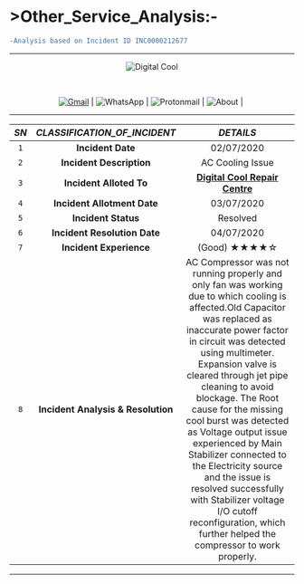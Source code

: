   # >**Other_Service_Analysis:-**
```diff
-Analysis based on Incident ID INC0000212677
```
 -----
 
 <p align="center">
  <img alt="Digital Cool" src="https://media.giphy.com/media/YqY9GiP31b3vuNp7jt/giphy.gif"/>
 </p> 
 
 </br>
   <p align="center">
   <a href="mailto:p4prakash90gmail.com?subject=Mail from our Website"><img alt="Gmail" src="https://img.shields.io/badge/Gmail-D14836?style=for-the-badge&logo=gmail&logoColor=white" /></a> | <img alt="WhatsApp" src="https://img.shields.io/badge/WhatsApp-25D366?style=for-the-badge&logo=whatsapp&logoColor=white"/> | <img alt="Protonmail" src="https://img.shields.io/badge/Website-8B89CC?style=for-the-badge&logo=protonmail&logoColor=white" /> | <img alt="About" src="https://img.shields.io/badge/Services%20-%23500000.svg?&style=for-the-badge&logo=steam&logoColor=white"/> | <img alt="" src="https://img.shields.io/badge/Find US%20-%23FFFC00.svg?&style=for-the-badge&logo=Snapchat&logoColor=white"/>
 </p>   
 
-----

  
  |***SN***| ***CLASSIFICATION_OF_INCIDENT***  |    ***DETAILS***  |
  | :---: | :------: | :-----: |
|`1`|**Incident Date**                  |               02/07/2020                             |
|`2`|**Incident Description**           |              AC Cooling Issue                        |
|`3`|**Incident Alloted To**            |  [**Digital Cool Repair Centre**](https://digital-cool-katihar.business.site/)|
|`4`|**Incident Allotment Date**        |               03/07/2020                             |
|`5`|**Incident Status**                |                 Resolved                             |
|`6`|**Incident Resolution Date**       |                04/07/2020                            |
|`7`|**Incident Experience**            |                  (Good)    ★★★★☆                  |        
|`8`|**Incident Analysis & Resolution** |AC Compressor was not running properly and only fan was working due to which cooling is affected.Old Capacitor was replaced as inaccurate power factor in circuit was detected using multimeter. Expansion valve is cleared through jet pipe cleaning to avoid blockage. The Root cause for the missing cool burst was detected as Voltage output issue experienced by Main Stabilizer connected to the Electricity source and the issue is resolved successfully with Stabilizer voltage I/O cutoff reconfiguration, which further helped the compressor to work properly.|

****
